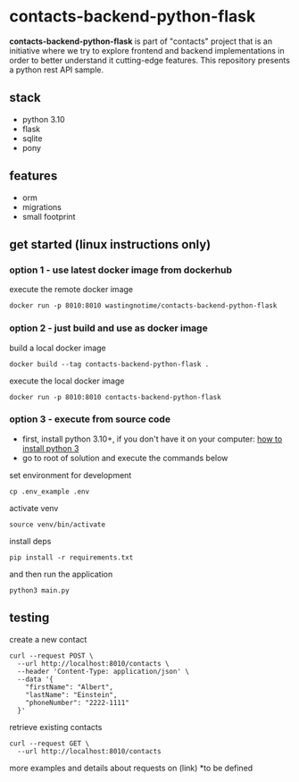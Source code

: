 # contacts-backend-python-flask

**contacts-backend-python-flask** is part of "contacts" project that is an initiative where we try to explore frontend and backend implementations in order to better understand it cutting-edge features. This repository presents a python rest API sample.

## stack
* python 3.10
* flask
* sqlite
* pony

## features
* orm
* migrations
* small footprint

## get started (linux instructions only)

### option 1 - use latest docker image from dockerhub

execute the remote docker image
```
docker run -p 8010:8010 wastingnotime/contacts-backend-python-flask
```

### option 2 - just build and use as docker image
build a local docker image
```
docker build --tag contacts-backend-python-flask .
```

execute the local docker image
```
docker run -p 8010:8010 contacts-backend-python-flask
```
### option 3 - execute from source code 
- first, install python 3.10+, if you don't have it on your computer:  [how to install python 3](https://docs.python.org/3/using/unix.html#on-linux)
- go to root of solution and execute the commands below


set environment for development
```
cp .env_example .env
```

activate venv
```
source venv/bin/activate
```

install deps
```
pip install -r requirements.txt
```

and then run the application
```
python3 main.py
```

## testing
create a new contact
```
curl --request POST \
  --url http://localhost:8010/contacts \
  --header 'Content-Type: application/json' \
  --data '{
	"firstName": "Albert",
	"lastName": "Einstein",
	"phoneNumber": "2222-1111"
  }'
```

retrieve existing contacts
```
curl --request GET \
  --url http://localhost:8010/contacts
```
more examples and details about requests on (link) *to be defined
